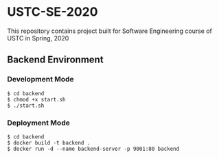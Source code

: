 # USTC-SE-2020
This repository contains project built for Software Engineering course of USTC in Spring, 2020

## Backend Environment

### Development Mode

```shell
$ cd backend
$ chmod +x start.sh
$ ./start.sh
```

### Deployment Mode
```shell
$ cd backend
$ docker build -t backend .
$ docker run -d --name backend-server -p 9001:80 backend
```

